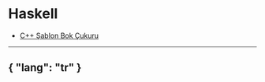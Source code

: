 # Haskell

- [C++ Şablon Bok Çukuru](/gönderiler/2024/04/şablon-cehennemi)



---
{
    "lang": "tr"
}
---

